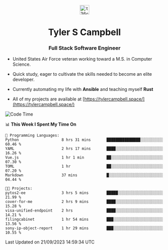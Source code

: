 <p align="center">
<a href="https://www.linkedin.com/in/t36campbell" target="blank"><img align="center" src="https://ik.imagekit.io/t36campbell/Portfolio/linkedin.png.original_m8bbGgPh6.png" alt="t36campbell" height="30" width="30" /></a>
</p>
<h1 align="center">Tyler S Campbell</h1>
<h3 align="center">Full Stack Software Engineer</h3>

* United States Air Force veteran working toward a M.S. in Computer Science.

* Quick study, eager to cultivate the skills needed to become an elite developer.

* Currently automating my life with **Ansible** and teaching myself **Rust**

* All of my projects are available at [https://tylercampbell.space/](https://tylercampbell.space/)

<!--START_SECTION:waka-->
![Code Time](http://img.shields.io/badge/Code%20Time-2%2C828%20hrs%2024%20mins-blue)

📊 **This Week I Spent My Time On** 

```text
💬 Programming Languages: 
Python                   8 hrs 31 mins       ███████████████░░░░░░░░░░   60.46 % 
YAML                     2 hrs 17 mins       ████░░░░░░░░░░░░░░░░░░░░░   16.26 % 
Vue.js                   1 hr 1 min          ██░░░░░░░░░░░░░░░░░░░░░░░   07.30 % 
TOML                     1 hr                ██░░░░░░░░░░░░░░░░░░░░░░░   07.20 % 
Markdown                 37 mins             █░░░░░░░░░░░░░░░░░░░░░░░░   04.44 % 

🐱‍💻 Projects: 
pytos2-ee                3 hrs 5 mins        █████░░░░░░░░░░░░░░░░░░░░   21.99 % 
cover-for-me             2 hrs 9 mins        ████░░░░░░░░░░░░░░░░░░░░░   15.28 % 
visa-unified-endpoint    2 hrs               ████░░░░░░░░░░░░░░░░░░░░░   14.21 % 
filingcabinet            1 hr 54 mins        ███░░░░░░░░░░░░░░░░░░░░░░   13.56 % 
sony-ip-object-report    1 hr 29 mins        ███░░░░░░░░░░░░░░░░░░░░░░   10.55 % 
```


 Last Updated on 21/09/2023 14:59:34 UTC
<!--END_SECTION:waka-->

